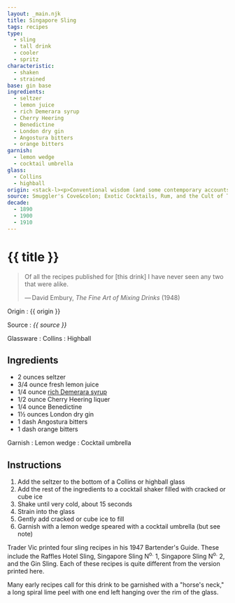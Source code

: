 ```yaml
---
layout: _main.njk
title: Singapore Sling
tags: recipes
type:
  - sling
  - tall drink
  - cooler
  - spritz
characteristic:
  - shaken
  - strained
base: gin base
ingredients:
  - seltzer
  - lemon juice
  - rich Demerara syrup
  - Cherry Heering
  - Benedictine
  - London dry gin
  - Angostura bitters
  - orange bitters
garnish:
  - lemon wedge
  - cocktail umbrella
glass:
  - Collins
  - highball
origin: <stack-l><p>Conventional wisdom (and some contemporary accounts) say this drink was invented by Ngiam Tong Boon while he worked as a bartender at Singapore's Raffles Hotel; the drink is likely a riff on the popular gin sling, itself a descendant of the gin Collins.</p><p>Based on a reference to a <q>pink sling</q> in a 1903 Singapore newspaper, the Singapore Sling is likely to have been invented around that year (the Raffles bar claims it was invented in 1915, the year Boon died). However, David Wondrich claims that the drink <a href="https://www.esquire.com/food-drink/drinks/a9663/authentic-cocktail-recipes-0411/" target="_blank" rel="external noopener">was created in the 1890s</a> and wasn't related to the Raffles until the 1920s.</p><p>The drink is also sometimes called the Raffles Hotel Sling or the Straights Sling.</p></stack-l>
source: Smuggler's Cove&colon; Exotic Cocktails, Rum, and the Cult of Tiki
decade:
  - 1890
  - 1900
  - 1910
---
```

<!-- markdownlint-disable MD025 -->
# {{ title }}
<!-- markdownlint-disable MD025 -->

> Of all the recipes published for [this drink] I have never seen any two that were alike.
>
> —&NoBreak;&thinsp;&NoBreak;David Embury, <cite>The Fine Art of Mixing Drinks</cite> (1948)

Origin
  : {{ origin }}

Source
  : <cite>{{ source }}</cite>

Glassware
  : Collins
  : Highball

## Ingredients

* 2 ounces seltzer
* 3/4 ounce fresh lemon juice
* 1/4 ounce [rich Demerara syrup](/mixes/2-1-simple-syrup)
* 1/2 ounce Cherry Heering liquer
* 1/4 ounce Benedictine
* 1&frac12; ounces London dry gin
* 1 dash Angostura bitters
* 1 dash orange bitters

Garnish
  : Lemon wedge
  : Cocktail umbrella

## Instructions

1. Add the seltzer to the bottom of a Collins or highball glass
2. Add the rest of the ingredients to a cocktail shaker filled with cracked or cube ice
3. Shake until very cold, about 15 seconds
4. Strain into the glass
5. Gently add cracked or cube ice to fill
6. Garnish with a lemon wedge speared with a cocktail umbrella (but see note)

<tiki-callout type="note">

  Trader Vic printed four sling recipes in his 1947 Bartender's Guide. These include the Raffles Hotel Sling, Singapore Sling N<sup>o.</sup> 1, Singapore Sling N<sup>o.</sup> 2, and the Gin Sling. Each of these recipes is quite different from the version printed here.

</tiki-callout>

<tiki-callout type="note">

  Many early recipes call for this drink to be garnished with a "horse's neck," a long spiral lime peel with one end left hanging over the rim of the glass.

</tiki-callout>
